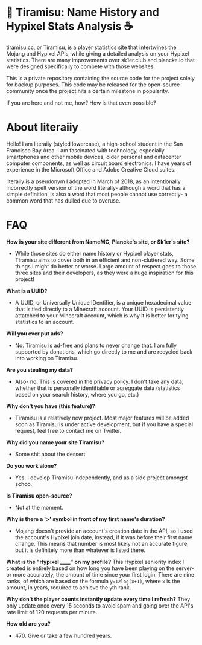 # 🍰 Tiramisu: Name History and Hypixel Stats Analysis ☕
tiramisu.cc, or Tiramisu, is a player statistics site that intertwines the Mojang and Hypixel APIs, while giving a detailed analysis on your Hypixel statistics. There are many improvements over sk1er.club and plancke.io that were designed specifically to compete with those websites.

This is a private repository containing the source code for the project solely for backup purposes. This code may be released for the open-source community once the project hits a certain milestone in popularity.

If you are here and not me, how? How is that even possible?

# About literaiiy
Hello! I am literaiiy (styled lowercase), a high-school student in the San Francisco Bay Area. I am fascinated with technology, especially smartphones and other mobile devices, older personal and datacenter computer components, as well as circuit board electronics. I have years of experience in the Microsoft Office and Adobe Creative Cloud suites.

literaiiy is a pseudonym I adopted in March of 2018, as an intentionally incorrectly spelt version of the word literally- although a word that has a simple definition, is also a word that most people cannot use correctly- a common word that has dulled due to overuse. 


# FAQ

**How is your site different from NameMC, Plancke's site, or Sk1er's site?**
- While those sites do either name history or Hypixel player stats, Tiramisu aims to cover both in an efficient and non-cluttered way. Some things I might do better or worse. Large amount of respect goes to those three sites and their developers, as they were a huge inspiration for this project!

**What is a UUID?**
- A UUID, or Universally Unique IDentifier, is a unique hexadecimal value that is tied directly to a Minecraft account. Your UUID is persistently attatched to your Minecraft account, which is why it is better for tying statistics to an account.

**Will you ever put ads?**
- No. Tiramisu is ad-free and plans to never change that. I am fully supported by donations, which go directly to me and are recycled back into working on Tiramisu.

**Are you stealing my data?**
- Also- no. This is covered in the privacy policy. I don't take any data, whether that is personally identifiable or agreggate data (statistics based on your search history, where you go, etc.)

**Why don't you have (this feature)?**
- Tiramisu is a relatively new project. Most major features will be added soon as Tiramisu is under active development, but if you have a special request, feel free to contact me on Twitter.

**Why did you name your site Tiramisu?**
- Some shit about the dessert

**Do you work alone?**
- Yes. I develop Tiramisu independently, and as a side project amongst schoo.

**Is Tiramisu open-source?**
- Not at the moment.

**Why is there a '>' symbol in front of my first name's duration?**
- Mojang doesn't provide an account's creation date in the API, so I used the account's Hypixel join date, instead, if it was before their first name change. This means that number is most likely not an accurate figure, but it is definitely more than whatever is listed there.

**What is the "Hypixel ____" on my profile?**
This Hypixel seniority index I created is entirely based on how long you have been playing on the server- or more accurately, the amount of time since your first login. There are nine ranks, of which are based on the formula `y=12log(x+1)`, where `x` is the amount, in years, required to achieve the `y`th rank.

**Why don't the player counts instantly update every time I refresh?**
They only update once every 15 seconds to avoid spam and going over the API's rate limit of 120 requests per minute.

**How old are you?**
- 470\. Give or take a few hundred years.
